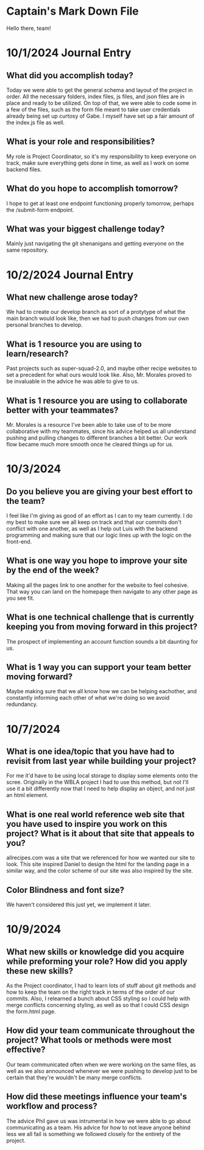 # Captain's Mark Down File
Hello there, team!

# 10/1/2024 Journal Entry

## What did you accomplish today?
Today we were able to get the general schema and layout of the project in order. All the necessary folders, index files, js files, and json files are in place and ready to be utilized. On top of that, we were able to code some in a few of the files, such as the form file meant to take user credentials already being set up curtosy of Gabe. I myself have set up a fair amount of the index.js file as well.
## What is your role and responsibilities?
My role is Project Coordinator, so it's my responsibility to keep everyone on track, make sure everything gets done in time, as well as I work on some backend files.
## What do you hope to accomplish tomorrow?
I hope to get at least one endpoint functioning properly tomorrow, perhaps the /submit-form endpoint.
## What was your biggest challenge today?
Mainly just navigating the git shenanigans and getting everyone on the same repository.

# 10/2/2024 Journal Entry

## What new challenge arose today?
We had to create our develop branch as sort of a protytype of what the main branch would look like, then we had to push changes from our own personal branches to develop.
## What is 1 resource you are using to learn/research?
Past projects such as super-squad-2.0, and maybe other recipe websites to set a precedent for what ours would look like. Also, Mr. Morales proved to be invaluable in the advice he was able to give to us.
## What is 1 resource you are using to collaborate better with your teammates?
Mr. Morales is a resource I've been able to take use of to be more collaborative with my teammates, since his advice helped us all understand pushing and pulling changes to different branches a bit better. Our work flow became much more smooth once he cleared things up for us.

# 10/3/2024

## Do you believe you are giving your best effort to the team?
I feel like I'm giving as good of an effort as I can to my team currently. I do my best to make sure we all keep on track and that our commits don't conflict with one another, as well as I help out Luis with the backend programming and making sure that our logic lines up with the logic on the front-end.
## What is one way you hope to improve your site by the end of the week?
Making all the pages link to one another for the website to feel cohesive. That way you can land on the homepage then navigate to any other page as you see fit.
## What is one technical challenge that is currently keeping you from moving forward in this project?
The prospect of implementing an account function sounds a bit daunting for us.
## What is 1 way you can support your team better moving forward?
Maybe making sure that we all know how we can be helping eachother, and constantly informing each other of what we're doing so we avoid redundancy.

# 10/7/2024

## What is one idea/topic that you have had to revisit from last year while building your project?
For me it'd have to be using local storage to display some elements onto the scree. Originally in the WBLA project I had to use this method, but not I'll use it a bit differently now that I need to help display an object, and not just an html element.
## What is one real world reference web site that you have used to inspire you work on this project? What is it about that site that appeals to you?
allrecipes.com was a site that we referenced for how we wanted our site to look. This site inspired Daniel to design the html for the landing page in a similar way, and the color scheme of our site was also inspired by the site.
## Color Blindness and font size?
We haven't considered this just yet, we implement it later.

# 10/9/2024
## What new skills or knowledge did you acquire while preforming your role? How did you apply these new skills?
As the Project coordinator, I had to learn lots of stuff about git methods and how to keep the team on the right track in terms of the order of our commits. Also, I relearned a bunch about CSS styling so I could help with merge conflicts concerning styling, as well as so that I could CSS design the form.html page.
## How did your team communicate throughout the project? What tools or methods were most effective?
Our team communicated often when we were working on the same files, as well as we also announced whenever we were pushing to develop just to be certain that they're wouldn't be many merge conflicts.
## How did these meetings influence your team's workflow and process?
The advice Phil gave us was intrumental in how we were able to go about communicating as a team. His advice for how to not leave anyone behind less we all fail is something we followed closely for the entirety of the project.
